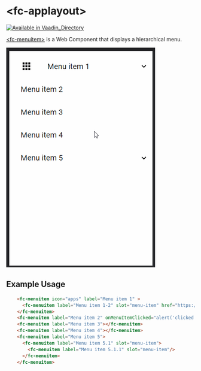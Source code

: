 
# &lt;fc-applayout&gt;

[![Available in Vaadin_Directory](https://img.shields.io/vaadin-directory/v/flowingcodefc-menuitem.svg)](https://vaadin.com/directory/component/flowingcodefc-menuitem)

[&lt;fc-menuitem&gt;](https://vaadin.com/components/fc-menuitem) is a Web Component that displays a hierarchical menu.


![GIF for fc-menuitem](./Demo.gif)

## Example Usage
```html
    <fc-menuitem icon="apps" label="Menu item 1" >
      <fc-menuitem label="Menu item 1-2" slot="menu-item" href="https://www.google.com" onMenuItemClicked="alert('clicked Menu item 1-2')"></fc-menuitem>
    </fc-menuitem>
    <fc-menuitem label="Menu item 2" onMenuItemClicked="alert('clicked Menu item 2')" href="/"></fc-menuitem>
    <fc-menuitem label="Menu item 3"></fc-menuitem>
    <fc-menuitem label="Menu item 4"></fc-menuitem>
    <fc-menuitem label="Menu item 5">
      <fc-menuitem label="Menu item 5.1" slot="menu-item">
        <fc-menuitem label="Menu item 5.1.1" slot="menu-item"/>
      </fc-menuitem>
    </fc-menuitem>
```